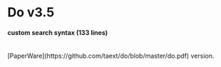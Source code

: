 # Do v3.5
#### custom search syntax (133 lines)
<br>
[PaperWare](https://github.com/taext/do/blob/master/do.pdf) version. 

